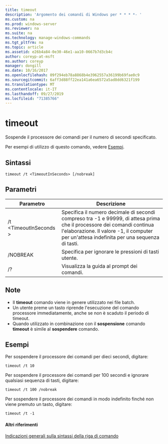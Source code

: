 ```yaml
---
title: timeout
description: 'Argomento dei comandi di Windows per * * * *- '
ms.custom: na
ms.prod: windows-server
ms.reviewer: na
ms.suite: na
ms.technology: manage-windows-commands
ms.tgt_pltfrm: na
ms.topic: article
ms.assetid: e26b4a84-0e30-46e1-aa10-0667b7d3cb4c
author: coreyp-at-msft
ms.author: coreyp
manager: dongill
ms.date: 10/16/2017
ms.openlocfilehash: 09f294eb78a8868b4e3962557a36199b69fae0c9
ms.sourcegitcommit: 6aff3d88ff22ea141a6ea6572a5ad8dd6321f199
ms.translationtype: MT
ms.contentlocale: it-IT
ms.lasthandoff: 09/27/2019
ms.locfileid: "71385766"
---
```

# <a name="timeout"></a>timeout



Sospende il processore dei comandi per il numero di secondi specificato.

Per esempi di utilizzo di questo comando, vedere [Esempi](#BKMK_examples).

## <a name="syntax"></a>Sintassi

```
timeout /t <TimeoutInSeconds> [/nobreak] 
```

## <a name="parameters"></a>Parametri

|Parametro|Descrizione|
|---------|-----------|
|/t \<TimeoutInSeconds >|Specifica il numero decimale di secondi compreso tra -1 e 99999, di attesa prima che il processore dei comandi continua l'elaborazione. Il valore -1, il computer per un'attesa indefinita per una sequenza di tasti.|
|/NOBREAK|Specifica per ignorare le pressioni di tasti utente.|
|/?|Visualizza la guida al prompt dei comandi.|

## <a name="remarks"></a>Note

-   Il **timeout** comando viene in genere utilizzato nei file batch.
-   Un utente preme un tasto riprende l'esecuzione del comando processore immediatamente, anche se non è scaduto il periodo di timeout.
-   Quando utilizzato in combinazione con il **sospensione** comando **timeout** è simile al **sospendere** comando.

## <a name="BKMK_examples"></a>Esempi

Per sospendere il processore dei comandi per dieci secondi, digitare:
```
timeout /t 10
```
Per sospendere il processore dei comandi per 100 secondi e ignorare qualsiasi sequenza di tasti, digitare:
```
timeout /t 100 /nobreak
```
Per sospendere il processore dei comandi in modo indefinito finché non viene premuto un tasto, digitare:
```
timeout /t -1
```

#### <a name="additional-references"></a>Altri riferimenti

[Indicazioni generali sulla sintassi della riga di comando](command-line-syntax-key.md)
